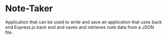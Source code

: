 # Note-Taker
Application that can be used to write and save an application that uses back end Express.js back end and saves and retrieves note data from a JSON file.
